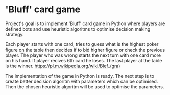 # 'Bluff' card game

Project's goal is to implement 'Bluff' card game in Python where players are defined bots and use heuristic algoritms to optimise decision making strategy.

Each player starts with one card, tries to guess what is the highest poker figure on the table then decides if to bid higher figure or check the previous player.
The player who was wrong starts the next turn with one card more on his hand.
If player recives 6th card he loses.
The last player at the table is the winner.
https://pl.m.wikipedia.org/wiki/Blef_(gra)

The implementation of the game in Python is ready.
The next step is to create better decision algoritm with parameters which can be optimised.
Then the chosen heuristic algoritm will be used to optimise the parameters.
